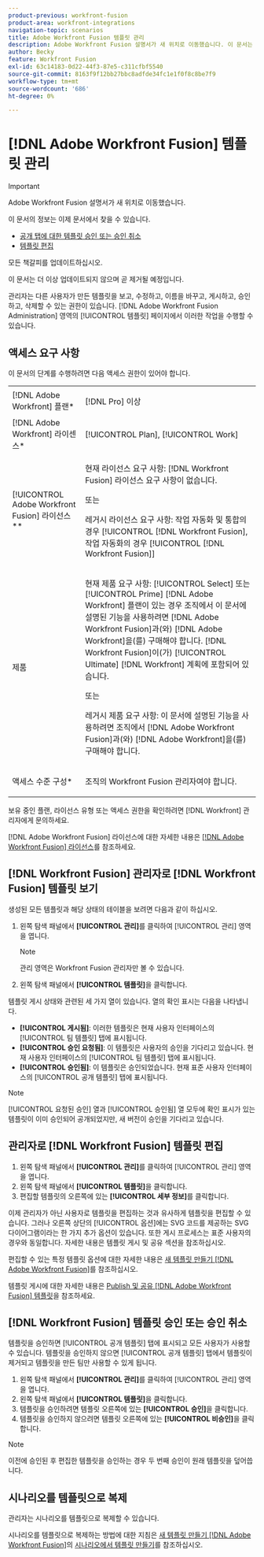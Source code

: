 ```yaml
---
product-previous: workfront-fusion
product-area: workfront-integrations
navigation-topic: scenarios
title: Adobe Workfront Fusion 템플릿 관리
description: Adobe Workfront Fusion 설명서가 새 위치로 이동했습니다. 이 문서는 더 이상 사용되지 않지만, 이 기능을 다루는 새 문서에 대한 링크를 포함합니다.
author: Becky
feature: Workfront Fusion
exl-id: 63c14183-0d22-44f3-87e5-c311cfbf5540
source-git-commit: 8163f9f12bb27bbc8adfde34fc1e1f0f8c8be7f9
workflow-type: tm+mt
source-wordcount: '686'
ht-degree: 0%

---
```


# [!DNL Adobe Workfront Fusion] 템플릿 관리

>[!IMPORTANT]
>
>Adobe Workfront Fusion 설명서가 새 위치로 이동했습니다.
>
>이 문서의 정보는 이제 문서에서 찾을 수 있습니다.
>
>* [공개 탭에 대한 템플릿 승인 또는 승인 취소](https://experienceleague.adobe.com/docs/workfront-fusion/using/set-up-and-manage-fusion/manage-templates-admin/approve-templates.html)
>* [템플릿 편집](https://experienceleague.adobe.com/docs/workfront-fusion/using/set-up-and-manage-fusion/manage-templates-admin/edit-templates.html)
>
>모든 책갈피를 업데이트하십시오.
>
>이 문서는 더 이상 업데이트되지 않으며 곧 제거될 예정입니다.

관리자는 다른 사용자가 만든 템플릿을 보고, 수정하고, 이름을 바꾸고, 게시하고, 승인하고, 삭제할 수 있는 권한이 있습니다. [!DNL Adobe Workfront Fusion Administration] 영역의 [!UICONTROL 템플릿] 페이지에서 이러한 작업을 수행할 수 있습니다.

## 액세스 요구 사항

이 문서의 단계를 수행하려면 다음 액세스 권한이 있어야 합니다.

<table style="table-layout:auto"> 
 <col> 
 <col> 
 <tbody> 
  <tr> 
    <td role="rowheader">[!DNL Adobe Workfront] 플랜*</td> 
   <td> <p>[!DNL Pro] 이상</p> </td> 
  </tr>
   <tr data-mc-conditions="QuicksilverOrClassic.Draft mode"> 
    <td role="rowheader">[!DNL Adobe Workfront] 라이센스*</td> 
    <td> <p>[!UICONTROL Plan], [!UICONTROL Work]</p> </td> 
   </tr>
  <tr> 
   <td role="rowheader">[!UICONTROL Adobe Workfront Fusion] 라이선스**</td> 
  <td>
   <p>현재 라이선스 요구 사항: [!DNL Workfront Fusion] 라이선스 요구 사항이 없습니다.</p>
   <p>또는</p>
   <p>레거시 라이선스 요구 사항: 작업 자동화 및 통합의 경우 [!UICONTROL [!DNL Workfront Fusion], 작업 자동화의 경우 [!UICONTROL [!DNL Workfront Fusion]]</p>
   </td>  
  </tr> 
  <tr> 
   <td role="rowheader">제품</td> 
   <td>
   <p>현재 제품 요구 사항: [!UICONTROL Select] 또는 [!UICONTROL Prime] [!DNL Adobe Workfront] 플랜이 있는 경우 조직에서 이 문서에 설명된 기능을 사용하려면 [!DNL Adobe Workfront Fusion]과(와) [!DNL Adobe Workfront]을(를) 구매해야 합니다. [!DNL Workfront Fusion]이(가) [!UICONTROL Ultimate] [!DNL Workfront] 계획에 포함되어 있습니다.</p>
   <p>또는</p>
   <p>레거시 제품 요구 사항: 이 문서에 설명된 기능을 사용하려면 조직에서 [!DNL Adobe Workfront Fusion]과(와) [!DNL Adobe Workfront]을(를) 구매해야 합니다.</p>
   </td> 
  </tr> 
  <tr data-mc-conditions=""> 
   <td role="rowheader">액세스 수준 구성*</td> 
   <td> <p>조직의 Workfront Fusion 관리자여야 합니다.</p> </td> 
  </tr> 
 </tbody> 
</table>

보유 중인 플랜, 라이선스 유형 또는 액세스 권한을 확인하려면 [!DNL Workfront] 관리자에게 문의하세요.

[!DNL Adobe Workfront Fusion] 라이선스에 대한 자세한 내용은 [[!DNL Adobe Workfront Fusion] 라이선스](../../../workfront-fusion/get-started/license-automation-vs-integration.md)를 참조하세요.

## [!DNL Workfront Fusion] 관리자로 [!DNL Workfront Fusion] 템플릿 보기

생성된 모든 템플릿과 해당 상태의 테이블을 보려면 다음과 같이 하십시오.

1. 왼쪽 탐색 패널에서 **[!UICONTROL 관리]**&#x200B;를 클릭하여 [!UICONTROL 관리] 영역을 엽니다.

   >[!NOTE]
   >
   >관리 영역은 Workfront Fusion 관리자만 볼 수 있습니다.

1. 왼쪽 탐색 패널에서 **[!UICONTROL 템플릿]**&#x200B;을 클릭합니다.

템플릿 게시 상태와 관련된 세 가지 열이 있습니다. 열의 확인 표시는 다음을 나타냅니다.

* **[!UICONTROL 게시됨]**: 이러한 템플릿은 현재 사용자 인터페이스의 [!UICONTROL 팀 템플릿] 탭에 표시됩니다.
* **[!UICONTROL 승인 요청됨]**: 이 템플릿은 사용자의 승인을 기다리고 있습니다. 현재 사용자 인터페이스의 [!UICONTROL 팀 템플릿] 탭에 표시됩니다.
* **[!UICONTROL 승인됨]**: 이 템플릿은 승인되었습니다. 현재 표준 사용자 인터페이스의 [!UICONTROL 공개 템플릿] 탭에 표시됩니다.

>[!NOTE]
>
>[!UICONTROL 요청된 승인] 열과 [!UICONTROL 승인됨] 열 모두에 확인 표시가 있는 템플릿이 이미 승인되어 공개되었지만, 새 버전이 승인을 기다리고 있습니다.

## 관리자로 [!DNL Workfront Fusion] 템플릿 편집

1. 왼쪽 탐색 패널에서 **[!UICONTROL 관리]**&#x200B;를 클릭하여 [!UICONTROL 관리] 영역을 엽니다.
1. 왼쪽 탐색 패널에서 **[!UICONTROL 템플릿]**&#x200B;을 클릭합니다.
1. 편집할 템플릿의 오른쪽에 있는 **[!UICONTROL 세부 정보]**&#x200B;를 클릭합니다.

이제 관리자가 아닌 사용자로 템플릿을 편집하는 것과 유사하게 템플릿을 편집할 수 있습니다. 그러나 오른쪽 상단의 [!UICONTROL 옵션]에는 SVG 코드를 제공하는 SVG 다이어그램이라는 한 가지 추가 옵션이 있습니다. 또한 게시 프로세스는 표준 사용자의 경우와 동일합니다. 자세한 내용은 템플릿 게시 및 공유 섹션을 참조하십시오.

편집할 수 있는 특정 템플릿 옵션에 대한 자세한 내용은 [새 템플릿 만들기 [!DNL Adobe Workfront Fusion]](../../../workfront-fusion/scenarios/templates/create-new-fusion-templates.md)를 참조하십시오.

템플릿 게시에 대한 자세한 내용은 [Publish 및 공유 [!DNL Adobe Workfront Fusion] 템플릿](../../../workfront-fusion/scenarios/templates/publish-and-share-fusion-templates.md)을 참조하세요.

## [!DNL Workfront Fusion] 템플릿 승인 또는 승인 취소

템플릿을 승인하면 [!UICONTROL 공개 템플릿] 탭에 표시되고 모든 사용자가 사용할 수 있습니다. 템플릿을 승인하지 않으면 [!UICONTROL 공개 템플릿] 탭에서 템플릿이 제거되고 템플릿을 만든 팀만 사용할 수 있게 됩니다.

1. 왼쪽 탐색 패널에서 **[!UICONTROL 관리]**&#x200B;를 클릭하여 [!UICONTROL 관리] 영역을 엽니다.
1. 왼쪽 탐색 패널에서 **[!UICONTROL 템플릿]**&#x200B;을 클릭합니다.
1. 템플릿을 승인하려면 템플릿 오른쪽에 있는 **[!UICONTROL 승인]**&#x200B;을 클릭합니다.
1. 템플릿을 승인하지 않으려면 템플릿 오른쪽에 있는 **[!UICONTROL 비승인]**&#x200B;을 클릭합니다.

>[!NOTE]
>
>이전에 승인된 후 편집한 템플릿을 승인하는 경우 두 번째 승인이 원래 템플릿을 덮어씁니다.

## 시나리오를 템플릿으로 복제

관리자는 시나리오를 템플릿으로 복제할 수 있습니다.

시나리오를 템플릿으로 복제하는 방법에 대한 지침은 [새 템플릿 만들기 [!DNL Adobe Workfront Fusion]](../../../workfront-fusion/scenarios/templates/create-new-fusion-templates.md)의 [시나리오에서 템플릿 만들기](../../../workfront-fusion/scenarios/templates/create-new-fusion-templates.md#create-a-template-from-a-scenario)를 참조하십시오.
